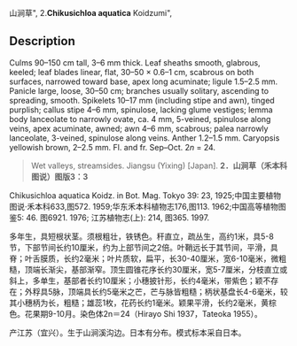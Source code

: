 山涧草",
2.**Chikusichloa aquatica** Koidzumi",

## Description
Culms 90–150 cm tall, 3–6 mm thick. Leaf sheaths smooth, glabrous, keeled; leaf blades linear, flat, 30–50 × 0.6–1 cm, scabrous on both surfaces, narrowed toward base, apex long acuminate; ligule 1.5–2.5 mm. Panicle large, loose, 30–50 cm; branches usually solitary, ascending to spreading, smooth. Spikelets 10–17 mm (including stipe and awn), tinged purplish; callus stipe 4–6 mm, spinulose, lacking glume vestiges; lemma body lanceolate to narrowly ovate, ca. 4 mm, 5-veined, spinulose along veins, apex acuminate, awned; awn 4–6 mm, scabrous; palea narrowly lanceolate, 3-veined, spinulose along veins. Anther 1.2–1.5 mm. Caryopsis yellowish brown, 2–2.5 mm. Fl. and fr. Sep–Oct. 2*n* = 24.

> Wet valleys, streamsides. Jiangsu (Yixing) [Japan].
**2．山涧草（禾本科图说）图版3：3**

Chikusichloa aquatica Koidz. in Bot. Mag. Tokyo 39: 23, 1925;中国主要植物图说·禾本科633,图572. 1959;华东禾本科植物志176,图113. 1962;中国高等植物图鉴5: 46. 图6921. 1976; 江苏植物志(上): 214, 图365. 1997.

多年生，具短根状茎。须根粗壮，铁锈色。秆直立，疏丛生，高约1米，具5-8节，下部节间长约10厘米，约为上部节间之2倍。叶鞘远长于其节间，平滑，具脊；叶舌膜质，长约2毫米；叶片质软，扁平，长30-40厘米，宽6-10毫米，微粗糙，顶端长渐尖，基部渐窄。顶生圆锥花序长约30厘米，宽5-7厘米，分枝直立或斜上，多单生，基部者长约10厘米；小穗披针形，长约4毫米，带紫色；颖不存在；外稃具5脉，顶端具长约5毫米之芒，芒与脉皆粗糙；柄状基盘长4-6毫米，较其小穗柄为长，粗糙；雄蕊1枚，花药长约1毫米。颖果平滑，长约2毫米，黄棕色。花果期9-10月。染色体2n＝24（Hirayo Shi 1937，Tateoka 1955）。

产江苏（宜兴）。生于山涧溪沟边。日本有分布。模式标本采自日本。
